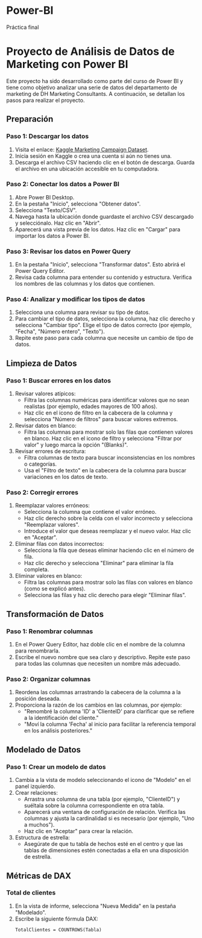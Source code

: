 # Power-BI
Práctica final
# Proyecto de Análisis de Datos de Marketing con Power BI

Este proyecto ha sido desarrollado como parte del curso de Power BI y tiene como objetivo analizar una serie de datos del departamento de marketing de DH Marketing Consultants. A continuación, se detallan los pasos para realizar el proyecto.

## Preparación

### Paso 1: Descargar los datos
1. Visita el enlace: [Kaggle Marketing Campaign Dataset](https://www.kaggle.com/datasets/rodsaldanha/arketing-campaign?resource=download).
2. Inicia sesión en Kaggle o crea una cuenta si aún no tienes una.
3. Descarga el archivo CSV haciendo clic en el botón de descarga. Guarda el archivo en una ubicación accesible en tu computadora.

### Paso 2: Conectar los datos a Power BI
1. Abre Power BI Desktop.
2. En la pestaña "Inicio", selecciona "Obtener datos".
3. Selecciona "Texto/CSV".
4. Navega hasta la ubicación donde guardaste el archivo CSV descargado y selecciónalo. Haz clic en "Abrir".
5. Aparecerá una vista previa de los datos. Haz clic en "Cargar" para importar los datos a Power BI.

### Paso 3: Revisar los datos en Power Query
1. En la pestaña "Inicio", selecciona "Transformar datos". Esto abrirá el Power Query Editor.
2. Revisa cada columna para entender su contenido y estructura. Verifica los nombres de las columnas y los datos que contienen.

### Paso 4: Analizar y modificar los tipos de datos
1. Selecciona una columna para revisar su tipo de datos.
2. Para cambiar el tipo de datos, selecciona la columna, haz clic derecho y selecciona "Cambiar tipo". Elige el tipo de datos correcto (por ejemplo, "Fecha", "Número entero", "Texto").
3. Repite este paso para cada columna que necesite un cambio de tipo de datos.

## Limpieza de Datos

### Paso 1: Buscar errores en los datos
1. Revisar valores atípicos:
   - Filtra las columnas numéricas para identificar valores que no sean realistas (por ejemplo, edades mayores de 100 años).
   - Haz clic en el icono de filtro en la cabecera de la columna y selecciona "Número de filtros" para buscar valores extremos.
2. Revisar datos en blanco:
   - Filtra las columnas para mostrar solo las filas que contienen valores en blanco. Haz clic en el icono de filtro y selecciona "Filtrar por valor" y luego marca la opción "(Blanks)".
3. Revisar errores de escritura:
   - Filtra columnas de texto para buscar inconsistencias en los nombres o categorías.
   - Usa el "Filtro de texto" en la cabecera de la columna para buscar variaciones en los datos de texto.

### Paso 2: Corregir errores
1. Reemplazar valores erróneos:
   - Selecciona la columna que contiene el valor erróneo.
   - Haz clic derecho sobre la celda con el valor incorrecto y selecciona "Reemplazar valores".
   - Introduce el valor que deseas reemplazar y el nuevo valor. Haz clic en "Aceptar".
2. Eliminar filas con datos incorrectos:
   - Selecciona la fila que deseas eliminar haciendo clic en el número de fila.
   - Haz clic derecho y selecciona "Eliminar" para eliminar la fila completa.
3. Eliminar valores en blanco:
   - Filtra las columnas para mostrar solo las filas con valores en blanco (como se explicó antes).
   - Selecciona las filas y haz clic derecho para elegir "Eliminar filas".

## Transformación de Datos

### Paso 1: Renombrar columnas
1. En el Power Query Editor, haz doble clic en el nombre de la columna para renombrarla.
2. Escribe el nuevo nombre que sea claro y descriptivo. Repite este paso para todas las columnas que necesiten un nombre más adecuado.

### Paso 2: Organizar columnas
1. Reordena las columnas arrastrando la cabecera de la columna a la posición deseada.
2. Proporciona la razón de los cambios en las columnas, por ejemplo:
   - "Renombré la columna 'ID' a 'ClienteID' para clarificar que se refiere a la identificación del cliente."
   - "Moví la columna 'Fecha' al inicio para facilitar la referencia temporal en los análisis posteriores."

## Modelado de Datos

### Paso 1: Crear un modelo de datos
1. Cambia a la vista de modelo seleccionando el icono de "Modelo" en el panel izquierdo.
2. Crear relaciones:
   - Arrastra una columna de una tabla (por ejemplo, "ClienteID") y suéltala sobre la columna correspondiente en otra tabla.
   - Aparecerá una ventana de configuración de relación. Verifica las columnas y ajusta la cardinalidad si es necesario (por ejemplo, "Uno a muchos").
   - Haz clic en "Aceptar" para crear la relación.
3. Estructura de estrella:
   - Asegúrate de que tu tabla de hechos esté en el centro y que las tablas de dimensiones estén conectadas a ella en una disposición de estrella.

## Métricas de DAX

### Total de clientes
1. En la vista de informe, selecciona "Nueva Medida" en la pestaña "Modelado".
2. Escribe la siguiente fórmula DAX:
   ```DAX
   TotalClientes = COUNTROWS(Tabla)

